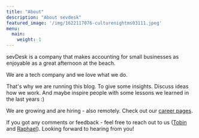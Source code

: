 ```yaml
---
title: "About"
description: "About sevdesk"
featured_image: '/img/1622117076-culturenightms03111.jpeg'
menu:
  main:
    weight: 1
---
```


sevDesk is a company that makes accounting for small businesses as enjoyable as a great afternoon at the beach.

We are a tech company and we love what we do.

That's why we are running this blog. To give some insights. Discuss ideas how we work. And maybe inspire people with some lessons we learned in the last years :)

We are growing and are hiring - also remotely. Check out our [career pages](https://sevdesk.de/karriere/).

If you got any comments or feedback - feel free to reach out to us ([Tobin](mailto:tobin@sevdesk.de) and [Raphael](mailto:raphael.bauer@sevdesk.de)). Looking forward to hearing from you!





